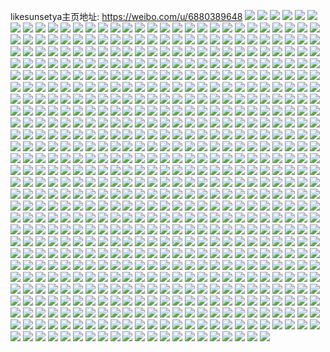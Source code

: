 likesunsetya主页地址: https://weibo.com/u/6880389648 
![](https://wx4.sinaimg.cn/mw2000/007vDpEAly1h8rxylihqgj32c0341qv7.jpg) 
![](https://wx4.sinaimg.cn/mw2000/007vDpEAly1h8rxyy7dyvj32c033lnpf.jpg) 
![](https://wx4.sinaimg.cn/mw2000/007vDpEAly1h8rxyqr8r2j32c03404qr.jpg) 
![](https://wx4.sinaimg.cn/mw2000/007vDpEAly1h8rxyoez8jj32c0340qv6.jpg) 
![](https://wx4.sinaimg.cn/mw2000/007vDpEAly1h8qt52tucuj32c0340x6q.jpg) 
![](https://wx4.sinaimg.cn/mw2000/007vDpEAly1h8qt54iyqvj32c0340qv6.jpg) 
![](https://wx4.sinaimg.cn/mw2000/007vDpEAly1h8qt4ys7ehj32c0341u0z.jpg) 
![](https://wx4.sinaimg.cn/mw2000/007vDpEAly1h8qt51fn27j32c0341npf.jpg) 
![](https://wx4.sinaimg.cn/mw2000/007vDpEAly1h8qt56qi2pj32c02x07wi.jpg) 
![](https://wx4.sinaimg.cn/mw2000/007vDpEAly1h8qt5cb2w2j32dr36cnpe.jpg) 
![](https://wx4.sinaimg.cn/mw2000/007vDpEAly1h8kok8mzx5j32gv3pbe82.jpg) 
![](https://wx4.sinaimg.cn/mw2000/007vDpEAly1h8kok3d1y2j31sm2oy7wi.jpg) 
![](https://wx4.sinaimg.cn/mw2000/007vDpEAly1h8kok5i8vnj321c320kjn.jpg) 
![](https://wx4.sinaimg.cn/mw2000/007vDpEAly1h8kok75sr6j321c320kjn.jpg) 
![](https://wx4.sinaimg.cn/mw2000/007vDpEAly1h8iqda2oblj3204306kjm.jpg) 
![](https://wx4.sinaimg.cn/mw2000/007vDpEAly1h8iqdbjffdj31zs2zonpe.jpg) 
![](https://wx4.sinaimg.cn/mw2000/007vDpEAly1h8iqjutvk0j31zo2zikjm.jpg) 
![](https://wx4.sinaimg.cn/mw2000/007vDpEAly1h8iqjsnd8nj321031inpe.jpg) 
![](https://wx4.sinaimg.cn/mw2000/007vDpEAly1h8hoa7qnphj33402c0e82.jpg) 
![](https://wx4.sinaimg.cn/mw2000/007vDpEAly1h8hoa61sujj32c02x0u0y.jpg) 
![](https://wx4.sinaimg.cn/mw2000/007vDpEAly1h8hoqvrdgqj31iu1iuqjj.jpg) 
![](https://wx4.sinaimg.cn/mw2000/007vDpEAly1h8dlu5jex6j3224336hdt.jpg) 
![](https://wx4.sinaimg.cn/mw2000/007vDpEAly1h8dlu79a66j322o340hdt.jpg) 
![](https://wx4.sinaimg.cn/mw2000/007vDpEAly1h8dlubfg3vj33344mo7wk.jpg) 
![](https://wx4.sinaimg.cn/mw2000/007vDpEAly1h8dlu3wsr0j321c3201ky.jpg) 
![](https://wx4.sinaimg.cn/mw2000/007vDpEAly1h8dlucz81mj320s316hdt.jpg) 
![](https://wx4.sinaimg.cn/mw2000/007vDpEAly1h8dltzuyfmj3200300hdt.jpg) 
![](https://wx4.sinaimg.cn/mw2000/007vDpEAly1h8dlu1w86vj321c3201ky.jpg) 
![](https://wx4.sinaimg.cn/mw2000/007vDpEAly1h8doq1gbi9j32c02x0npg.jpg) 
![](https://wx4.sinaimg.cn/mw2000/007vDpEAly1h8cgt9whoij320o3104qq.jpg) 
![](https://wx4.sinaimg.cn/mw2000/007vDpEAly1h8cgtcoerfj321o32ib2a.jpg) 
![](https://wx4.sinaimg.cn/mw2000/007vDpEAly1h8cgsx1vulj322g33ne82.jpg) 
![](https://wx4.sinaimg.cn/mw2000/007vDpEAly1h8cgt2wizhj31qy2mfhdt.jpg) 
![](https://wx4.sinaimg.cn/mw2000/007vDpEAly1h8cgt0zvsyj323634r7wi.jpg) 
![](https://wx4.sinaimg.cn/mw2000/007vDpEAly1h8cgsqppfrj31ka2e77wh.jpg) 
![](https://wx4.sinaimg.cn/mw2000/007vDpEAly1h8cgt4tktqj321s32oe82.jpg) 
![](https://wx4.sinaimg.cn/mw2000/007vDpEAly1h8ch0ybu4hj31531on4jm.jpg) 
![](https://wx4.sinaimg.cn/mw2000/007vDpEAly1h8cgstklonj32c02x0hdw.jpg) 
![](https://wx4.sinaimg.cn/mw2000/007vDpEAly1h84jg3pamyj320s316npd.jpg) 
![](https://wx4.sinaimg.cn/mw2000/007vDpEAly1h84jgmpkrlj324836cb2a.jpg) 
![](https://wx4.sinaimg.cn/mw2000/007vDpEAly1h84jgbofqej324836c4qr.jpg) 
![](https://wx4.sinaimg.cn/mw2000/007vDpEAly1h84jghgw3aj324836c4qq.jpg) 
![](https://wx4.sinaimg.cn/mw2000/007vDpEAly1h84jg6xb0pj31mt2g77wh.jpg) 
![](https://wx4.sinaimg.cn/mw2000/007vDpEAly1h84jgf780hj324836c7wj.jpg) 
![](https://wx4.sinaimg.cn/mw2000/007vDpEAly1h84jg7x5moj322w34cu0x.jpg) 
![](https://wx4.sinaimg.cn/mw2000/007vDpEAly1h84jgg5ojij321431oqv5.jpg) 
![](https://wx4.sinaimg.cn/mw2000/007vDpEAly1h84jgl9au9j324836c1kz.jpg) 
![](https://wx4.sinaimg.cn/mw2000/007vDpEAly1h84jgp5mi8j33344moqv8.jpg) 
![](https://wx4.sinaimg.cn/mw2000/007vDpEAly1h84jg5yer9j30xc3p7kjm.jpg) 
![](https://wx4.sinaimg.cn/mw2000/007vDpEAly1h7wtopknd0j321c36cnpe.jpg) 
![](https://wx4.sinaimg.cn/mw2000/007vDpEAly1h7wtowv3qtj31yk36cx6p.jpg) 
![](https://wx4.sinaimg.cn/mw2000/007vDpEAly1h7wtokjxwfj31xw2puhdt.jpg) 
![](https://wx4.sinaimg.cn/mw2000/007vDpEAly1h7wtorp74bj31vw36ckjm.jpg) 
![](https://wx4.sinaimg.cn/mw2000/007vDpEAly1h7wtofv301j31yk36ckjm.jpg) 
![](https://wx4.sinaimg.cn/mw2000/007vDpEAly1h7wtossm7yj31yk36ckjl.jpg) 
![](https://wx4.sinaimg.cn/mw2000/007vDpEAly1h7wtoupf4sj31z836cb2a.jpg) 
![](https://wx4.sinaimg.cn/mw2000/007vDpEAly1h7wtonjuw5j31v92m5e81.jpg) 
![](https://wx4.sinaimg.cn/mw2000/007vDpEAly1h7wtomew9jj33343uwhdw.jpg) 
![](https://wx4.sinaimg.cn/mw2000/007vDpEAly1h7wtoi0f8sj31yk2xukjl.jpg) 
![](https://wx4.sinaimg.cn/mw2000/007vDpEAly1h7wtoj4zmnj31z72rokjl.jpg) 
![](https://wx4.sinaimg.cn/mw2000/007vDpEAly1h7wtogz8ofj32482na1kx.jpg) 
![](https://wx4.sinaimg.cn/mw2000/007vDpEAly1h7p9qbw9rvj32c0340kjm.jpg) 
![](https://wx4.sinaimg.cn/mw2000/007vDpEAly1h7p9qe0htpj32c02x01kz.jpg) 
![](https://wx4.sinaimg.cn/mw2000/007vDpEAly1h7p9qkz7hdj32c03401ky.jpg) 
![](https://wx4.sinaimg.cn/mw2000/007vDpEAly1h7p9s7o625j32c03401ky.jpg) 
![](https://wx4.sinaimg.cn/mw2000/007vDpEAly1h7n0u6i13gj32c03404qr.jpg) 
![](https://wx4.sinaimg.cn/mw2000/007vDpEAly1h7n0ygo2v3j32c035hu0y.jpg) 
![](https://wx4.sinaimg.cn/mw2000/007vDpEAly1h7n0u37khpj32c0340e82.jpg) 
![](https://wx4.sinaimg.cn/mw2000/007vDpEAly1h7n0u8h4i3j31o0280npd.jpg) 
![](https://wx4.sinaimg.cn/mw2000/007vDpEAly1h7lc0qhf0vj32a231fe82.jpg) 
![](https://wx4.sinaimg.cn/mw2000/007vDpEAly1h7lc0wo4ugj32by33xqv5.jpg) 
![](https://wx4.sinaimg.cn/mw2000/007vDpEAly1h7lc11x0o6j32c0340e82.jpg) 
![](https://wx4.sinaimg.cn/mw2000/007vDpEAly1h7lc14fcrej32bz33zhdu.jpg) 
![](https://wx4.sinaimg.cn/mw2000/007vDpEAly1h7lc16itubj32c0340e82.jpg) 
![](https://wx4.sinaimg.cn/mw2000/007vDpEAly1h7lc1b88okj32c0340e81.jpg) 
![](https://wx4.sinaimg.cn/mw2000/007vDpEAly1h7lc0t2d5sj32by33ye82.jpg) 
![](https://wx4.sinaimg.cn/mw2000/007vDpEAly1h7op5rtk8bj31yk2g74qp.jpg) 
![](https://wx4.sinaimg.cn/mw2000/007vDpEAly1h7op5xglinj321c2jne81.jpg) 
![](https://wx4.sinaimg.cn/mw2000/007vDpEAly1h7op5r3i41j31z82h11kx.jpg) 
![](https://wx4.sinaimg.cn/mw2000/007vDpEAly1h7kpdf24onj323o36ce82.jpg) 
![](https://wx4.sinaimg.cn/mw2000/007vDpEAly1h7op5q4cvrj321c2jnb29.jpg) 
![](https://wx4.sinaimg.cn/mw2000/007vDpEAly1h7kpdi1petj321c36cnpe.jpg) 
![](https://wx4.sinaimg.cn/mw2000/007vDpEAly1h7op7e42tfj30u01404by.jpg) 
![](https://wx4.sinaimg.cn/mw2000/007vDpEAly1h7kpdcnbe8j31yk36chdt.jpg) 
![](https://wx4.sinaimg.cn/mw2000/007vDpEAly1h7kpdkca4vj31z436cb2a.jpg) 
![](https://wx4.sinaimg.cn/mw2000/007vDpEAly1h7g9hnxq88j32c035hnpf.jpg) 
![](https://wx4.sinaimg.cn/mw2000/007vDpEAly1h7g9hgmev8j32c0340ap2.jpg) 
![](https://wx4.sinaimg.cn/mw2000/007vDpEAly1h7g9hkq69cj32c03417hp.jpg) 
![](https://wx4.sinaimg.cn/mw2000/007vDpEAly1h7g9hoyxtsj32c03404qp.jpg) 
![](https://wx4.sinaimg.cn/mw2000/007vDpEAly1h7g9hi34nxj32bz33ynpe.jpg) 
![](https://wx4.sinaimg.cn/mw2000/007vDpEAly1h78eq7dr5qj30u011h0wf.jpg) 
![](https://wx4.sinaimg.cn/mw2000/007vDpEAly1h78eq856p7j30u011iwj1.jpg) 
![](https://wx4.sinaimg.cn/mw2000/007vDpEAly1h78eq7te1yj30u011imxx.jpg) 
![](https://wx4.sinaimg.cn/mw2000/007vDpEAly1h78eq7kid1j30u011it9f.jpg) 
![](https://wx4.sinaimg.cn/mw2000/007vDpEAly1h6wxup42rnj32472rsu0x.jpg) 
![](https://wx4.sinaimg.cn/mw2000/007vDpEAly1h6wxumagauj31yk2g7tb5.jpg) 
![](https://wx4.sinaimg.cn/mw2000/007vDpEAly1h6wxuklurmj321c2jne81.jpg) 
![](https://wx4.sinaimg.cn/mw2000/007vDpEAly1h6wxv097mzj324836chdu.jpg) 
![](https://wx4.sinaimg.cn/mw2000/007vDpEAly1h6wxux2vb6j324836chdu.jpg) 
![](https://wx4.sinaimg.cn/mw2000/007vDpEAly1h6wxuicpiej324836c41u.jpg) 
![](https://wx4.sinaimg.cn/mw2000/007vDpEAly1h6wxun5rkgj31yk2g743a.jpg) 
![](https://wx4.sinaimg.cn/mw2000/007vDpEAly1h6wxuldprfj32j135swhc.jpg) 
![](https://wx4.sinaimg.cn/mw2000/007vDpEAly1h6wxupxpuij31i223pjuc.jpg) 
![](https://wx4.sinaimg.cn/mw2000/007vDpEAly1h6vgktyemkj31ug2b24qp.jpg) 
![](https://wx4.sinaimg.cn/mw2000/007vDpEAly1h6vgkvmnytj31xs2f8tbj.jpg) 
![](https://wx4.sinaimg.cn/mw2000/007vDpEAly1h6vgkuw8ykj32482na77h.jpg) 
![](https://wx4.sinaimg.cn/mw2000/007vDpEAly1h6ovbbfp6ij31pj2a1q4p.jpg) 
![](https://wx4.sinaimg.cn/mw2000/007vDpEAly1h6ovb7xu7nj32202vle81.jpg) 
![](https://wx4.sinaimg.cn/mw2000/007vDpEAly1h6ovb8pzqwj321w2vgb29.jpg) 
![](https://wx4.sinaimg.cn/mw2000/007vDpEAly1h6ovb6g7o1j31zv2smwhp.jpg) 
![](https://wx4.sinaimg.cn/mw2000/007vDpEAly1h6ovbc8ml2j32c0340hdt.jpg) 
![](https://wx4.sinaimg.cn/mw2000/007vDpEAly1h6ovb3aijcj32082t44qp.jpg) 
![](https://wx4.sinaimg.cn/mw2000/007vDpEAly1h6ovbayscuj31zk2nedif.jpg) 
![](https://wx4.sinaimg.cn/mw2000/007vDpEAly1h6ovb5kvj1j315o3344qp.jpg) 
![](https://wx4.sinaimg.cn/mw2000/007vDpEAly1h6ovb77bpzj321b2ume81.jpg) 
![](https://wx4.sinaimg.cn/mw2000/007vDpEAly1h66fr2cycgj31pr31sdjr.jpg) 
![](https://wx4.sinaimg.cn/mw2000/007vDpEAly1h5x53klcqyj32b9331hdv.jpg) 
![](https://wx4.sinaimg.cn/mw2000/007vDpEAly1h5x53itnhcj32bz33yb2a.jpg) 
![](https://wx4.sinaimg.cn/mw2000/007vDpEAly1h5x53lksdqj32c03411kz.jpg) 
![](https://wx4.sinaimg.cn/mw2000/007vDpEAly1h5x53qwfvzj32c0340kjm.jpg) 
![](https://wx4.sinaimg.cn/mw2000/007vDpEAly1h5x53pos4hj32c0340e83.jpg) 
![](https://wx4.sinaimg.cn/mw2000/007vDpEAly1h5x53o9fxmj32c03407wj.jpg) 
![](https://wx4.sinaimg.cn/mw2000/007vDpEAly1h5x53hjm4zj32c03404qs.jpg) 
![](https://wx4.sinaimg.cn/mw2000/007vDpEAly1h5x53sff42j32c0340npe.jpg) 
![](https://wx4.sinaimg.cn/mw2000/007vDpEAly1h5x53n12lgj32a231fnpe.jpg) 
![](https://wx4.sinaimg.cn/mw2000/007vDpEAly1h5vugxyepvj32c03401l0.jpg) 
![](https://wx4.sinaimg.cn/mw2000/007vDpEAly1h5vtkpv67tj32c0340qv6.jpg) 
![](https://wx4.sinaimg.cn/mw2000/007vDpEAly1h5vtkishioj32c02c0kjl.jpg) 
![](https://wx4.sinaimg.cn/mw2000/007vDpEAly1h5vtkm7q0rj32c02x0b2b.jpg) 
![](https://wx4.sinaimg.cn/mw2000/007vDpEAly1h5vtlfjgnyj32c0340x6q.jpg) 
![](https://wx4.sinaimg.cn/mw2000/007vDpEAly1h5vuhhfyu9j32bz33znpe.jpg) 
![](https://wx4.sinaimg.cn/mw2000/007vDpEAly1h5vtlh0yzvj32c0340npe.jpg) 
![](https://wx4.sinaimg.cn/mw2000/007vDpEAly1h5vuh0wbtsj32c0340kjn.jpg) 
![](https://wx4.sinaimg.cn/mw2000/007vDpEAly1h5vuhsqxk8j31ai1q14qp.jpg) 
![](https://wx4.sinaimg.cn/mw2000/007vDpEAgy1h5tofm0yedj31l1280npd.jpg) 
![](https://wx4.sinaimg.cn/mw2000/007vDpEAgy1h5tofl1cxtj31o0280u0x.jpg) 
![](https://wx4.sinaimg.cn/mw2000/007vDpEAgy1h5tofotvw3j31o0280jyo.jpg) 
![](https://wx4.sinaimg.cn/mw2000/007vDpEAgy1h5td6aea5uj32by33xqv6.jpg) 
![](https://wx4.sinaimg.cn/mw2000/007vDpEAgy1h5td677qznj31pm2a5kjl.jpg) 
![](https://wx4.sinaimg.cn/mw2000/007vDpEAgy1h5td5utbtrj32c0340aq5.jpg) 
![](https://wx4.sinaimg.cn/mw2000/007vDpEAgy1h5td6fgqspj32c0340kjm.jpg) 
![](https://wx4.sinaimg.cn/mw2000/007vDpEAly1h5mlnzr1d6j31o02804qp.jpg) 
![](https://wx4.sinaimg.cn/mw2000/007vDpEAly1h5i5vspgwwj32c03611kx.jpg) 
![](https://wx4.sinaimg.cn/mw2000/007vDpEAly1h5i5vmkvdej32c0340qv5.jpg) 
![](https://wx4.sinaimg.cn/mw2000/007vDpEAly1h5i5vu1clkj32c0340hdu.jpg) 
![](https://wx4.sinaimg.cn/mw2000/007vDpEAly1h5i5vx76x4j32c03401ky.jpg) 
![](https://wx4.sinaimg.cn/mw2000/007vDpEAly1h5i5vrobwdj32c0340qv6.jpg) 
![](https://wx4.sinaimg.cn/mw2000/007vDpEAly1h5i5vk1d8mj32c0340hdu.jpg) 
![](https://wx4.sinaimg.cn/mw2000/007vDpEAly1h5i5vqlod3j32c0340qv5.jpg) 
![](https://wx4.sinaimg.cn/mw2000/007vDpEAly1h5i5vvm4brj32c0340npe.jpg) 
![](https://wx4.sinaimg.cn/mw2000/007vDpEAly1h5i5vngts5j32c0340e82.jpg) 
![](https://wx4.sinaimg.cn/mw2000/007vDpEAly1h5enrblcjlj32by33y4qr.jpg) 
![](https://wx4.sinaimg.cn/mw2000/007vDpEAly1h5enrgybrmj328e2z77wj.jpg) 
![](https://wx4.sinaimg.cn/mw2000/007vDpEAly1h5enrdm2uaj328q2zn4qr.jpg) 
![](https://wx4.sinaimg.cn/mw2000/007vDpEAly1h5enrotjdaj32c0340x6p.jpg) 
![](https://wx4.sinaimg.cn/mw2000/007vDpEAly1h5enr9t3e0j32be3361kz.jpg) 
![](https://wx4.sinaimg.cn/mw2000/007vDpEAly1h5enr3w0shj32a731mnpg.jpg) 
![](https://wx4.sinaimg.cn/mw2000/007vDpEAly1h5enr6qodij32ax32kb2b.jpg) 
![](https://wx4.sinaimg.cn/mw2000/007vDpEAly1h5c58u7ygtj31o0280u0x.jpg) 
![](https://wx4.sinaimg.cn/mw2000/007vDpEAly1h5c58s5t2xj32c03407wi.jpg) 
![](https://wx4.sinaimg.cn/mw2000/007vDpEAly1h5c58qkfiaj315o3341ky.jpg) 
![](https://wx4.sinaimg.cn/mw2000/007vDpEAly1h5c58o9jhcj315o2znqv5.jpg) 
![](https://wx4.sinaimg.cn/mw2000/007vDpEAly1h57pfjbxedj328e2z7kjm.jpg) 
![](https://wx4.sinaimg.cn/mw2000/007vDpEAly1h57pflzxldj321d2punpd.jpg) 
![](https://wx4.sinaimg.cn/mw2000/007vDpEAly1h57pfk60ghj31xw2l61ew.jpg) 
![](https://wx4.sinaimg.cn/mw2000/007vDpEAly1h57pfgm6rtj32c03407wh.jpg) 
![](https://wx4.sinaimg.cn/mw2000/007vDpEAly1h51ssvl47dj32c033ve83.jpg) 
![](https://wx4.sinaimg.cn/mw2000/007vDpEAly1h51st062htj32c0340qv8.jpg) 
![](https://wx4.sinaimg.cn/mw2000/007vDpEAly1h51steqgwdj32c0391e85.jpg) 
![](https://wx4.sinaimg.cn/mw2000/007vDpEAgy1h4tvb7mic4j32c03404qr.jpg) 
![](https://wx4.sinaimg.cn/mw2000/007vDpEAgy1h4tvbczjt3j32ag31y1kz.jpg) 
![](https://wx4.sinaimg.cn/mw2000/007vDpEAgy1h4tvb3bvifj32bz33zqv6.jpg) 
![](https://wx4.sinaimg.cn/mw2000/007vDpEAgy1h4tvb0npwbj328e2z7npe.jpg) 
![](https://wx4.sinaimg.cn/mw2000/007vDpEAgy1h4tvatxi5gj32c0340b2c.jpg) 
![](https://wx4.sinaimg.cn/mw2000/007vDpEAgy1h4tvawtvbij32c0340b2b.jpg) 
![](https://wx4.sinaimg.cn/mw2000/007vDpEAgy1h4so89uqsij328h2slb2a.jpg) 
![](https://wx4.sinaimg.cn/mw2000/007vDpEAgy1h4so8bpqofj32052i6qv5.jpg) 
![](https://wx4.sinaimg.cn/mw2000/007vDpEAgy1h4so8d7r0jj328e2z77wj.jpg) 
![](https://wx4.sinaimg.cn/mw2000/007vDpEAgy1h4so8f1ppvj329i30oe83.jpg) 
![](https://wx4.sinaimg.cn/mw2000/007vDpEAgy1h4rerjn34kj32c0340u0x.jpg) 
![](https://wx4.sinaimg.cn/mw2000/007vDpEAgy1h4resfqe5ej327v2yinpf.jpg) 
![](https://wx4.sinaimg.cn/mw2000/007vDpEAgy1h4rerff882j32bz33yb2c.jpg) 
![](https://wx4.sinaimg.cn/mw2000/007vDpEAgy1h4rerhyd2bj32c0340hdv.jpg) 
![](https://wx4.sinaimg.cn/mw2000/007vDpEAgy1h4rerbnnawj32c0351u0x.jpg) 
![](https://wx4.sinaimg.cn/mw2000/007vDpEAgy1h4rerac4kvj32c0340u0z.jpg) 
![](https://wx4.sinaimg.cn/mw2000/007vDpEAgy1h4rerdcianj32c03404qs.jpg) 
![](https://wx4.sinaimg.cn/mw2000/007vDpEAgy1h4rer5egodj32c037xb2c.jpg) 
![](https://wx4.sinaimg.cn/mw2000/007vDpEAgy1h4resirmq0j32c0340x6s.jpg) 
![](https://wx4.sinaimg.cn/mw2000/007vDpEAly1h4k4te64z2j32c0340kjm.jpg) 
![](https://wx4.sinaimg.cn/mw2000/007vDpEAly1h4k4t8dr9vj31cg1r51ku.jpg) 
![](https://wx4.sinaimg.cn/mw2000/007vDpEAly1h4k4t3lzeaj32c02x0x6p.jpg) 
![](https://wx4.sinaimg.cn/mw2000/007vDpEAly1h4k4t4kez1j31k322s1kx.jpg) 
![](https://wx4.sinaimg.cn/mw2000/007vDpEAly1h4k4uvlsc4j30wi1ych57.jpg) 
![](https://wx4.sinaimg.cn/mw2000/007vDpEAly1h4k4tcdolzj32c0391hdu.jpg) 
![](https://wx4.sinaimg.cn/mw2000/007vDpEAly1h4k4sws6fpj32993404qr.jpg) 
![](https://wx4.sinaimg.cn/mw2000/007vDpEAly1h4bc38hzzkj32by33yx6p.jpg) 
![](https://wx4.sinaimg.cn/mw2000/007vDpEAly1h4bc3hlexoj329s340qv7.jpg) 
![](https://wx4.sinaimg.cn/mw2000/007vDpEAly1h4bc3iv8tyj32c0340qv6.jpg) 
![](https://wx4.sinaimg.cn/mw2000/007vDpEAly1h4bc36q2pvj32c03401kz.jpg) 
![](https://wx4.sinaimg.cn/mw2000/007vDpEAly1h4bc48bg6uj32c0340b2a.jpg) 
![](https://wx4.sinaimg.cn/mw2000/007vDpEAly1h4bc3ki8bdj329i30ou0y.jpg) 
![](https://wx4.sinaimg.cn/mw2000/007vDpEAly1h4bc3a7rvqj32by33zb2a.jpg) 
![](https://wx4.sinaimg.cn/mw2000/007vDpEAly1h4bc3bqd76j32by33xu0y.jpg) 
![](https://wx4.sinaimg.cn/mw2000/007vDpEAly1h48yw53go6j325c2v4b2a.jpg) 
![](https://wx4.sinaimg.cn/mw2000/007vDpEAly1h48yw3q8jzj328q2zne83.jpg) 
![](https://wx4.sinaimg.cn/mw2000/007vDpEAly1h48yw8vp1nj32ac31ru0y.jpg) 
![](https://wx4.sinaimg.cn/mw2000/007vDpEAly1h48ywbn10qj32bz33z7wj.jpg) 
![](https://wx4.sinaimg.cn/mw2000/007vDpEAly1h48yw707elj32522ure82.jpg) 
![](https://wx4.sinaimg.cn/mw2000/007vDpEAly1h48yw111umj328e2z7qv6.jpg) 
![](https://wx4.sinaimg.cn/mw2000/007vDpEAly1h48yvxyu53j32b233zu0y.jpg) 
![](https://wx4.sinaimg.cn/mw2000/007vDpEAly1h48ywdk5jmj32c0340qv6.jpg) 
![](https://wx4.sinaimg.cn/mw2000/007vDpEAly1h41qwv7hrlj32312lse82.jpg) 
![](https://wx4.sinaimg.cn/mw2000/007vDpEAly1h41qwszs9kj32c02x01kz.jpg) 
![](https://wx4.sinaimg.cn/mw2000/007vDpEAly1h41qwm9f27j32c02x0npf.jpg) 
![](https://wx4.sinaimg.cn/mw2000/007vDpEAly1h41qwooyscj32c02x07wj.jpg) 
![](https://wx4.sinaimg.cn/mw2000/007vDpEAly1h41qwqrm2gj32c02x0u0y.jpg) 
![](https://wx4.sinaimg.cn/mw2000/007vDpEAly1h41qwjufjej32c02x0u0z.jpg) 
![](https://wx4.sinaimg.cn/mw2000/007vDpEAly1h3xkk6rjd6j32c0340e82.jpg) 
![](https://wx4.sinaimg.cn/mw2000/007vDpEAly1h3xkjw3birj31o0280npd.jpg) 
![](https://wx4.sinaimg.cn/mw2000/007vDpEAly1h3xkjycfcjj31o0280qv5.jpg) 
![](https://wx4.sinaimg.cn/mw2000/007vDpEAly1h3xkjx3f56j31o0280u0x.jpg) 
![](https://wx4.sinaimg.cn/mw2000/007vDpEAly1h3xkk4737bj32c0340hdv.jpg) 
![](https://wx4.sinaimg.cn/mw2000/007vDpEAly1h3xkk10tz1j31o0280qv5.jpg) 
![](https://wx4.sinaimg.cn/mw2000/007vDpEAly1h3sybmsa5jj31o0280x6p.jpg) 
![](https://wx4.sinaimg.cn/mw2000/007vDpEAly1h3sybkw1xhj317q1mcb1u.jpg) 
![](https://wx4.sinaimg.cn/mw2000/007vDpEAly1h3lp75gwrwj31wh2jae81.jpg) 
![](https://wx4.sinaimg.cn/mw2000/007vDpEAly1h3lp78eofgj32272qx4qq.jpg) 
![](https://wx4.sinaimg.cn/mw2000/007vDpEAly1h3lp73ycxjj31zb2n21ky.jpg) 
![](https://wx4.sinaimg.cn/mw2000/007vDpEAly1h3lp72mffej31pt2aehdt.jpg) 
![](https://wx4.sinaimg.cn/mw2000/007vDpEAly1h3lp71565vj322b2r2npd.jpg) 
![](https://wx4.sinaimg.cn/mw2000/007vDpEAly1h3lp76x0dgj323z2tbe82.jpg) 
![](https://wx4.sinaimg.cn/mw2000/007vDpEAly1h3jmj35yz2j32bz340qv6.jpg) 
![](https://wx4.sinaimg.cn/mw2000/007vDpEAly1h3jmj4gfw1j32bz340qv6.jpg) 
![](https://wx4.sinaimg.cn/mw2000/007vDpEAly1h3jmj1vzeij32c0340e81.jpg) 
![](https://wx4.sinaimg.cn/mw2000/007vDpEAly1h3jmj6u8sij32c0340qv6.jpg) 
![](https://wx4.sinaimg.cn/mw2000/007vDpEAly1h3jmixraytj32by33ye82.jpg) 
![](https://wx4.sinaimg.cn/mw2000/007vDpEAly1h3jmize2mqj32bz33z1kz.jpg) 
![](https://wx4.sinaimg.cn/mw2000/007vDpEAly1h3jmj8ffa7j329830bu0y.jpg) 
![](https://wx4.sinaimg.cn/mw2000/007vDpEAly1h3jmj0udidj328e2z7x6q.jpg) 
![](https://wx4.sinaimg.cn/mw2000/007vDpEAly1h3jmiwkd2yj329y3197wj.jpg) 
![](https://wx4.sinaimg.cn/mw2000/007vDpEAly1h3f1bzgk73j31zv2nuhdt.jpg) 
![](https://wx4.sinaimg.cn/mw2000/007vDpEAly1h3f1c5pzjzj31w72ixqv5.jpg) 
![](https://wx4.sinaimg.cn/mw2000/007vDpEAly1h3f1c1s15gj31xa2kdb2a.jpg) 
![](https://wx4.sinaimg.cn/mw2000/007vDpEAly1h3f1by6iogj31hl1zg1kx.jpg) 
![](https://wx4.sinaimg.cn/mw2000/007vDpEAly1h3dbk5of7jj32c02x0qv5.jpg) 
![](https://wx4.sinaimg.cn/mw2000/007vDpEAly1h3dbk8llj7j32c02x0b29.jpg) 
![](https://wx4.sinaimg.cn/mw2000/007vDpEAly1h3dbk73bsaj32932tcnpd.jpg) 
![](https://wx4.sinaimg.cn/mw2000/007vDpEAly1h3bf68kgqhj328m2zhb2a.jpg) 
![](https://wx4.sinaimg.cn/mw2000/007vDpEAly1h3bf6f2py6j32c0340e82.jpg) 
![](https://wx4.sinaimg.cn/mw2000/007vDpEAly1h3bf6jektgj32bz33zu0y.jpg) 
![](https://wx4.sinaimg.cn/mw2000/007vDpEAly1h3bf6d0f6dj32c0340qv6.jpg) 
![](https://wx4.sinaimg.cn/mw2000/007vDpEAly1h3bf6ocforj32c0340npe.jpg) 
![](https://wx4.sinaimg.cn/mw2000/007vDpEAly1h3bf6b4x8fj323s2t2b2a.jpg) 
![](https://wx4.sinaimg.cn/mw2000/007vDpEAly1h3bf6hahpsj32c0340u0y.jpg) 
![](https://wx4.sinaimg.cn/mw2000/007vDpEAly1h36zo0cghmj32c02x04qr.jpg) 
![](https://wx4.sinaimg.cn/mw2000/007vDpEAly1h36zo2gaxaj32c02x0x6t.jpg) 
![](https://wx4.sinaimg.cn/mw2000/007vDpEAly1h38xkvpv0tj32c02x04qs.jpg) 
![](https://wx4.sinaimg.cn/mw2000/007vDpEAly1h36zo4r3ivj32c02x0e84.jpg) 
![](https://wx4.sinaimg.cn/mw2000/007vDpEAly1h33bkosb51j328o2zl4qs.jpg) 
![](https://wx4.sinaimg.cn/mw2000/007vDpEAly1h33bllqmhaj32c0340x6s.jpg) 
![](https://wx4.sinaimg.cn/mw2000/007vDpEAly1h33bk8za8ej32c03407wk.jpg) 
![](https://wx4.sinaimg.cn/mw2000/007vDpEAly1h33bjt6ovwj32c0340x6q.jpg) 
![](https://wx4.sinaimg.cn/mw2000/007vDpEAly1h33bkm19cgj32c0340x6r.jpg) 
![](https://wx4.sinaimg.cn/mw2000/007vDpEAly1h33bkwqozsj32c0340u0y.jpg) 
![](https://wx4.sinaimg.cn/mw2000/007vDpEAly1h33bjmu1aej32af3401kz.jpg) 
![](https://wx4.sinaimg.cn/mw2000/007vDpEAly1h33bltcqu3j32bz33y4qs.jpg) 
![](https://wx4.sinaimg.cn/mw2000/007vDpEAly1h33bjytwqrj32c0340qv7.jpg) 
![](https://wx4.sinaimg.cn/mw2000/007vDpEAly1h2yr5n7abvj32c035d7wi.jpg) 
![](https://wx4.sinaimg.cn/mw2000/007vDpEAly1h2yr5owz5nj32c035xkjm.jpg) 
![](https://wx4.sinaimg.cn/mw2000/007vDpEAly1h2ydtkd1ruj32bz2wykjl.jpg) 
![](https://wx4.sinaimg.cn/mw2000/007vDpEAly1h2ydtt9ridj32c0340hdv.jpg) 
![](https://wx4.sinaimg.cn/mw2000/007vDpEAly1h2ydtj397qj31sc28f7wh.jpg) 
![](https://wx4.sinaimg.cn/mw2000/007vDpEAly1h2ydtlkb9uj31c71s9e81.jpg) 
![](https://wx4.sinaimg.cn/mw2000/007vDpEAly1h2ydtqwijrj32c0340npe.jpg) 
![](https://wx4.sinaimg.cn/mw2000/007vDpEAly1h2ydtp15hsj32c0340b2a.jpg) 
![](https://wx4.sinaimg.cn/mw2000/007vDpEAly1h2ydtn2u3fj323s2t2e82.jpg) 
![](https://wx4.sinaimg.cn/mw2000/007vDpEAly1h2xowv88kmj32c03404qq.jpg) 
![](https://wx4.sinaimg.cn/mw2000/007vDpEAly1h2xovvl8trj32c02x07wj.jpg) 
![](https://wx4.sinaimg.cn/mw2000/007vDpEAly1h2xovu6t58j32c033vb29.jpg) 
![](https://wx4.sinaimg.cn/mw2000/007vDpEAly1h2xow80t7fj32c03407wh.jpg) 
![](https://wx4.sinaimg.cn/mw2000/007vDpEAly1h2xow2cbmhj32c03404qr.jpg) 
![](https://wx4.sinaimg.cn/mw2000/007vDpEAly1h2xowtvzmdj32bz33z7wj.jpg) 
![](https://wx4.sinaimg.cn/mw2000/007vDpEAly1h2xow5z2poj32c03401l0.jpg) 
![](https://wx4.sinaimg.cn/mw2000/007vDpEAly1h2xovxagi0j32c02x0b2a.jpg) 
![](https://wx4.sinaimg.cn/mw2000/007vDpEAly1h2xovyfpphj32c02x0u0y.jpg) 
![](https://wx4.sinaimg.cn/mw2000/007vDpEAly1h2wgk3guw8j32c0340npe.jpg) 
![](https://wx4.sinaimg.cn/mw2000/007vDpEAly1h2wgjxpju3j329m30tx6q.jpg) 
![](https://wx4.sinaimg.cn/mw2000/007vDpEAly1h2wgk01emsj32bz33ynpe.jpg) 
![](https://wx4.sinaimg.cn/mw2000/007vDpEAly1h2wgk20y8ej32bx33wnpe.jpg) 
![](https://wx4.sinaimg.cn/mw2000/007vDpEAly1h2wgkfz669j32ac3404qr.jpg) 
![](https://wx4.sinaimg.cn/mw2000/007vDpEAly1h2wgkb38i6j326k2wqe81.jpg) 
![](https://wx4.sinaimg.cn/mw2000/007vDpEAly1h2wgkc4vv0j32by33ynpd.jpg) 
![](https://wx4.sinaimg.cn/mw2000/007vDpEAly1h2wgkdn5p7j32842ytnpe.jpg) 
![](https://wx4.sinaimg.cn/mw2000/007vDpEAly1h2wgjunq1mj32bx33wqv6.jpg) 
![](https://wx4.sinaimg.cn/mw2000/007vDpEAly1h2wgk9yzuwj32c03401kz.jpg) 
![](https://wx4.sinaimg.cn/mw2000/007vDpEAly1h2wgk6id50j32c0359npd.jpg) 
![](https://wx4.sinaimg.cn/mw2000/007vDpEAly1h2wgk8d9wtj32c02x0b2a.jpg) 
![](https://wx4.sinaimg.cn/mw2000/007vDpEAly1h2wgk4rp4lj32c0340hdu.jpg) 
![](https://wx4.sinaimg.cn/mw2000/007vDpEAly1h2wgjwaoymj32c03794qr.jpg) 
![](https://wx4.sinaimg.cn/mw2000/007vDpEAly1h2wgtsg3foj32c0340x6p.jpg) 
![](https://wx4.sinaimg.cn/mw2000/007vDpEAly1h2kfas8ltoj32c0340e82.jpg) 
![](https://wx4.sinaimg.cn/mw2000/007vDpEAly1h2kfb0phruj32c0340qv6.jpg) 
![](https://wx4.sinaimg.cn/mw2000/007vDpEAly1h2kfaxn7v9j32c0340kjm.jpg) 
![](https://wx4.sinaimg.cn/mw2000/007vDpEAly1h2kf9k25nkj32c033y7wi.jpg) 
![](https://wx4.sinaimg.cn/mw2000/007vDpEAly1h2kfaz12f5j32a131d1ky.jpg) 
![](https://wx4.sinaimg.cn/mw2000/007vDpEAly1h2kfaei5lhj328e2z7hdv.jpg) 
![](https://wx4.sinaimg.cn/mw2000/007vDpEAly1h2kfosvq3gj32c0381b2b.jpg) 
![](https://wx4.sinaimg.cn/mw2000/007vDpEAly1h2kfaooagdj32a831n1l0.jpg) 
![](https://wx4.sinaimg.cn/mw2000/007vDpEAly1h2kfa838gwj322n2rj4qr.jpg) 
![](https://wx4.sinaimg.cn/mw2000/007vDpEAly1h2kfavwzruj32c0340x6q.jpg) 
![](https://wx4.sinaimg.cn/mw2000/007vDpEAly1h2kf9ybv4dj32332s41ky.jpg) 
![](https://wx4.sinaimg.cn/mw2000/007vDpEAly1h2kfoq847uj32ac31snpg.jpg) 
![](https://wx4.sinaimg.cn/mw2000/007vDpEAly1h2kfovpgxyj32c02x0b2b.jpg) 
![](https://wx4.sinaimg.cn/mw2000/007vDpEAly1h2kfomko9yj31g11xdkho.jpg) 
![](https://wx4.sinaimg.cn/mw2000/007vDpEAly1h2kfpwns0kj32c02x0hdu.jpg) 
![](https://wx4.sinaimg.cn/mw2000/007vDpEAly1h2kfvtkt2wj32c03404qr.jpg) 
![](https://wx4.sinaimg.cn/mw2000/007vDpEAly1h2agsjuiejj31tz2n2x6q.jpg) 
![](https://wx4.sinaimg.cn/mw2000/007vDpEAly1h2agsfp8bbj32762xjx6r.jpg) 
![](https://wx4.sinaimg.cn/mw2000/007vDpEAly1h2agshignbj322k2rf7wj.jpg) 
![](https://wx4.sinaimg.cn/mw2000/007vDpEAly1h2ags3y8ulj31yo2m81kz.jpg) 
![](https://wx4.sinaimg.cn/mw2000/007vDpEAly1h2agrzo32oj32882yzu0z.jpg) 
![](https://wx4.sinaimg.cn/mw2000/007vDpEAly1h2ags874zsj31rn2cue82.jpg) 
![](https://wx4.sinaimg.cn/mw2000/007vDpEAly1h2ags1qdaaj315o32ye82.jpg) 
![](https://wx4.sinaimg.cn/mw2000/007vDpEAly1h2ags6ayk8j31xh2ethdt.jpg) 
![](https://wx4.sinaimg.cn/mw2000/007vDpEAly1h2agsbn2vyj32c0341qv8.jpg) 
![](https://wx4.sinaimg.cn/mw2000/007vDpEAly1h2ags5jda4j32602w0u0y.jpg) 
![](https://wx4.sinaimg.cn/mw2000/007vDpEAly1h2agsdkw7mj322w2rwe83.jpg) 
![](https://wx4.sinaimg.cn/mw2000/007vDpEAly1h2984y6mhqj32c03404qr.jpg) 
![](https://wx4.sinaimg.cn/mw2000/007vDpEAly1h298528tfnj32ag31yb2a.jpg) 
![](https://wx4.sinaimg.cn/mw2000/007vDpEAly1h29855i72hj32c036de81.jpg) 
![](https://wx4.sinaimg.cn/mw2000/007vDpEAly1h2985ddn8uj32c0340x6r.jpg) 
![](https://wx4.sinaimg.cn/mw2000/007vDpEAly1h2985id54jj32bz33znpe.jpg) 
![](https://wx4.sinaimg.cn/mw2000/007vDpEAly1h2985k1bcvj32c03407wh.jpg) 
![](https://wx4.sinaimg.cn/mw2000/007vDpEAly1h2985pwtptj32bw33vnpe.jpg) 
![](https://wx4.sinaimg.cn/mw2000/007vDpEAly1h2984rp3tkj32c0340e81.jpg) 
![](https://wx4.sinaimg.cn/mw2000/007vDpEAly1h2985wu56zj32c0340u0y.jpg) 
![](https://wx4.sinaimg.cn/mw2000/007vDpEAly1h2985ym7h8j32c036hb29.jpg) 
![](https://wx4.sinaimg.cn/mw2000/007vDpEAly1h29860fp7wj32bz33ye81.jpg) 
![](https://wx4.sinaimg.cn/mw2000/007vDpEAly1h29865tn96j32bz33ykjm.jpg) 
![](https://wx4.sinaimg.cn/mw2000/007vDpEAly1h29868brnyj31hv1zt7wh.jpg) 
![](https://wx4.sinaimg.cn/mw2000/007vDpEAly1h2986ezjjdj32c03404qr.jpg) 
![](https://wx4.sinaimg.cn/mw2000/007vDpEAly1h1w8udoqn2j32c0341b2b.jpg) 
![](https://wx4.sinaimg.cn/mw2000/007vDpEAly1h1w8rdbvgzj32by33xu0z.jpg) 
![](https://wx4.sinaimg.cn/mw2000/007vDpEAly1h1w8rycxxaj32by33xnpf.jpg) 
![](https://wx4.sinaimg.cn/mw2000/007vDpEAly1h1w8qjwptoj32c0341e83.jpg) 
![](https://wx4.sinaimg.cn/mw2000/007vDpEAly1h1w8o706kdj32c0341e84.jpg) 
![](https://wx4.sinaimg.cn/mw2000/007vDpEAly1h1w8twlcq1j32c0341b2c.jpg) 
![](https://wx4.sinaimg.cn/mw2000/007vDpEAly1h1kzgvvoa1j32c02x0e82.jpg) 
![](https://wx4.sinaimg.cn/mw2000/007vDpEAly1h1kzhcs4ysj32c02x0kjl.jpg) 
![](https://wx4.sinaimg.cn/mw2000/007vDpEAly1h1kzh5y57wj32c02x0npe.jpg) 
![](https://wx4.sinaimg.cn/mw2000/007vDpEAly1h1kzfpbnymj32c02x0qv6.jpg) 
![](https://wx4.sinaimg.cn/mw2000/007vDpEAly1h1kzga93w1j32c02x0u0y.jpg) 
![](https://wx4.sinaimg.cn/mw2000/007vDpEAly1h1kzgj0ls5j32c02x0kjm.jpg) 
![](https://wx4.sinaimg.cn/mw2000/007vDpEAly1h1kzgo2weqj32c02x0b29.jpg) 
![](https://wx4.sinaimg.cn/mw2000/007vDpEAly1h1kzhm2y9yj32c02x0qv6.jpg) 
![](https://wx4.sinaimg.cn/mw2000/007vDpEAly1h1kzg0yw1aj32c033vnpf.jpg) 
![](https://wx4.sinaimg.cn/mw2000/007vDpEAly1h1jp9uwxscj32bz33yx6q.jpg) 
![](https://wx4.sinaimg.cn/mw2000/007vDpEAly1h1jp8ybjeej31sb28ee81.jpg) 
![](https://wx4.sinaimg.cn/mw2000/007vDpEAly1h1jrv3cvb7j32c03401kz.jpg) 
![](https://wx4.sinaimg.cn/mw2000/007vDpEAly1h1jp8tmxulj32c02x0e82.jpg) 
![](https://wx4.sinaimg.cn/mw2000/007vDpEAly1h1jp9x6ks2j32ao329npd.jpg) 
![](https://wx4.sinaimg.cn/mw2000/007vDpEAly1h1jpa3cqfwj32c0340x6p.jpg) 
![](https://wx4.sinaimg.cn/mw2000/007vDpEAly1h1jpac8a3nj32c03404qs.jpg) 
![](https://wx4.sinaimg.cn/mw2000/007vDpEAly1h1jrtxgvd3j32c03401kz.jpg) 
![](https://wx4.sinaimg.cn/mw2000/007vDpEAly1h1jp8l0e82j32c0340qv6.jpg) 
![](https://wx4.sinaimg.cn/mw2000/007vDpEAly1h1jp947f9aj32bz33zu0y.jpg) 
![](https://wx4.sinaimg.cn/mw2000/007vDpEAly1h1jp9zuh9bj32c0340qv5.jpg) 
![](https://wx4.sinaimg.cn/mw2000/007vDpEAly1h1dmrugplsj32c0340qv6.jpg) 
![](https://wx4.sinaimg.cn/mw2000/007vDpEAly1h1dmr854bgj32c03407wj.jpg) 
![](https://wx4.sinaimg.cn/mw2000/007vDpEAly1h1dmqh8eggj32ao328qv6.jpg) 
![](https://wx4.sinaimg.cn/mw2000/007vDpEAly1h1dmr0njyzj32c0340b29.jpg) 
![](https://wx4.sinaimg.cn/mw2000/007vDpEAly1h1dmrgjpwcj329h30ne81.jpg) 
![](https://wx4.sinaimg.cn/mw2000/007vDpEAly1h1dmrnuv2aj32c0340u0y.jpg) 
![](https://wx4.sinaimg.cn/mw2000/007vDpEAly1h17wns9lqej32c0341kjo.jpg) 
![](https://wx4.sinaimg.cn/mw2000/007vDpEAly1h17wpbrd7cj32bs33pb2c.jpg) 
![](https://wx4.sinaimg.cn/mw2000/007vDpEAly1h17wqyia9tj32af31xkjo.jpg) 
![](https://wx4.sinaimg.cn/mw2000/007vDpEAly1h17wrd6wpnj32c0340qv7.jpg) 
![](https://wx4.sinaimg.cn/mw2000/007vDpEAly1h17wruqc0lj32b032n7wk.jpg) 
![](https://wx4.sinaimg.cn/mw2000/007vDpEAly1h17ws3wwibj32b9330e84.jpg) 
![](https://wx4.sinaimg.cn/mw2000/007vDpEAly1h17wslbksej31o02307wi.jpg) 
![](https://wx4.sinaimg.cn/mw2000/007vDpEAly1h17wsbz97oj31o0280e81.jpg) 
![](https://wx4.sinaimg.cn/mw2000/007vDpEAly1h17wsf1erhj31gr1ycazo.jpg) 
![](https://wx4.sinaimg.cn/mw2000/007vDpEAly1h0wgax09psj32c0340u0y.jpg) 
![](https://wx4.sinaimg.cn/mw2000/007vDpEAly1h0wgbq8wfqj32c03401kz.jpg) 
![](https://wx4.sinaimg.cn/mw2000/007vDpEAly1h0wgafu3cpj32c0340npd.jpg) 
![](https://wx4.sinaimg.cn/mw2000/007vDpEAly1h0wgc0epkzj31w02cyh4t.jpg) 
![](https://wx4.sinaimg.cn/mw2000/007vDpEAly1h0uf5p7cwsj30u011i477.jpg) 
![](https://wx4.sinaimg.cn/mw2000/007vDpEAly1h0uf5puqujj30u011i796.jpg) 
![](https://wx4.sinaimg.cn/mw2000/007vDpEAly1h0uf5qzvf3j30u011itg7.jpg) 
![](https://wx4.sinaimg.cn/mw2000/007vDpEAly1h0uf5suayfj30u0140k3g.jpg) 
![](https://wx4.sinaimg.cn/mw2000/007vDpEAly1h09outopeej32c0340e86.jpg) 
![](https://wx4.sinaimg.cn/mw2000/007vDpEAly1h09ovxgvayj31o0230qv5.jpg) 
![](https://wx4.sinaimg.cn/mw2000/007vDpEAly1h18783we2mj32c02x0u11.jpg) 
![](https://wx4.sinaimg.cn/mw2000/007vDpEAly1h08etjf73bj31w02mqhdu.jpg) 
![](https://wx4.sinaimg.cn/mw2000/007vDpEAly1h08etns0kfj31w02d0hdt.jpg) 
![](https://wx4.sinaimg.cn/mw2000/007vDpEAly1h08etbclwej31w02l24qq.jpg) 
![](https://wx4.sinaimg.cn/mw2000/007vDpEAly1h04r5j2hh9j32au32ghdx.jpg) 
![](https://wx4.sinaimg.cn/mw2000/007vDpEAly1h04r5pchegj32ar32cx6q.jpg) 
![](https://wx4.sinaimg.cn/mw2000/007vDpEAly1h04r5wba4qj32a431ihdx.jpg) 
![](https://wx4.sinaimg.cn/mw2000/007vDpEAly1h04r6566vjj32b032ob2d.jpg) 
![](https://wx4.sinaimg.cn/mw2000/007vDpEAly1gzz84fc6s4j31r026re81.jpg) 
![](https://wx4.sinaimg.cn/mw2000/007vDpEAly1gzpzjc2ozqj33402c0b2c.jpg) 
![](https://wx4.sinaimg.cn/mw2000/007vDpEAly1gzpzjdyxo5j33402c0e84.jpg) 
![](https://wx4.sinaimg.cn/mw2000/007vDpEAly1gzpzjekcpxj31320taaq9.jpg) 
![](https://wx4.sinaimg.cn/mw2000/007vDpEAly1gzpzjhib5xj33402c0e84.jpg) 
![](https://wx4.sinaimg.cn/mw2000/007vDpEAly1gzpzjjl4b2j33402c0qv8.jpg) 
![](https://wx4.sinaimg.cn/mw2000/007vDpEAly1gzpzjl3k9yj33402c0kjo.jpg) 
![](https://wx4.sinaimg.cn/mw2000/007vDpEAly1gzpzjg1czmj33402c07wk.jpg) 
![](https://wx4.sinaimg.cn/mw2000/007vDpEAly1gzpzjafng8j33402c0hdw.jpg) 
![](https://wx4.sinaimg.cn/mw2000/007vDpEAly1gzpzjn7i00j33402c0hdw.jpg) 
![](https://wx4.sinaimg.cn/mw2000/007vDpEAly1gzoyowh46fj32c0340qv8.jpg) 
![](https://wx4.sinaimg.cn/mw2000/007vDpEAly1gzoyoox854j32c0340x6p.jpg) 
![](https://wx4.sinaimg.cn/mw2000/007vDpEAly1gzoyou0b3qj32c0340npg.jpg) 
![](https://wx4.sinaimg.cn/mw2000/007vDpEAly1gzoyoducmej30xc3pc4qq.jpg) 
![](https://wx4.sinaimg.cn/mw2000/007vDpEAly1gzoyof8j0hj30xc3pd4qq.jpg) 
![](https://wx4.sinaimg.cn/mw2000/007vDpEAly1gzoyonh4tfj32c0340hdw.jpg) 
![](https://wx4.sinaimg.cn/mw2000/007vDpEAly1gzoyqj3idvj326r2x07wj.jpg) 
![](https://wx4.sinaimg.cn/mw2000/007vDpEAly1gzoyoyzzx5j32c0340b2c.jpg) 
![](https://wx4.sinaimg.cn/mw2000/007vDpEAly1gzoyocjb1hj30xc3pc4qq.jpg) 
![](https://wx4.sinaimg.cn/mw2000/007vDpEAly1gzoyob4424j32c02x0b2b.jpg) 
![](https://wx4.sinaimg.cn/mw2000/007vDpEAly1gzoyo9aju8j32c02x0e83.jpg) 
![](https://wx4.sinaimg.cn/mw2000/007vDpEAly1gzoyo7nbahj32c02x0qv7.jpg) 
![](https://wx4.sinaimg.cn/mw2000/007vDpEAly1gzoyora112j328e2z67wj.jpg) 
![](https://wx4.sinaimg.cn/mw2000/007vDpEAly1gzoyol7yy5j32c0340kjo.jpg) 
![](https://wx4.sinaimg.cn/mw2000/007vDpEAly1gzoyoigyq4j32c0340u11.jpg) 
![](https://wx4.sinaimg.cn/mw2000/007vDpEAly1gzoyp5ga9hj33402c0u0z.jpg) 
![](https://wx4.sinaimg.cn/mw2000/007vDpEAly1gznud5r007j32c02x0x6s.jpg) 
![](https://wx4.sinaimg.cn/mw2000/007vDpEAly1gznud7hq7kj32c02x0npe.jpg) 
![](https://wx4.sinaimg.cn/mw2000/007vDpEAly1gznudanwk3j32c02x0kjo.jpg) 
![](https://wx4.sinaimg.cn/mw2000/007vDpEAly1gznudkkx1bj32c02x0hdv.jpg) 
![](https://wx4.sinaimg.cn/mw2000/007vDpEAly1gznudczu05j32c02x07wk.jpg) 
![](https://wx4.sinaimg.cn/mw2000/007vDpEAly1gznudenmfcj32c02x0u0x.jpg) 
![](https://wx4.sinaimg.cn/mw2000/007vDpEAly1gznudgvwfdj32c02x04qs.jpg) 
![](https://wx4.sinaimg.cn/mw2000/007vDpEAly1gznudiextfj32c02x0x6p.jpg) 
![](https://wx4.sinaimg.cn/mw2000/007vDpEAly1gznud19ho1j32c02x0hdu.jpg) 
![](https://wx4.sinaimg.cn/mw2000/007vDpEAly1gzm6w8n36kj32c034xhdw.jpg) 
![](https://wx4.sinaimg.cn/mw2000/007vDpEAly1gzm6wch8rmj32bh340b2c.jpg) 
![](https://wx4.sinaimg.cn/mw2000/007vDpEAly1gzm6w6yq1vj31ps2e1kjm.jpg) 
![](https://wx4.sinaimg.cn/mw2000/007vDpEAly1gzm6w0tq04j328e2shkjm.jpg) 
![](https://wx4.sinaimg.cn/mw2000/007vDpEAly1gzm6vznygdj30pn19kn69.jpg) 
![](https://wx4.sinaimg.cn/mw2000/007vDpEAly1gzm6ugcsuvj30u01407hn.jpg) 
![](https://wx4.sinaimg.cn/mw2000/007vDpEAly1gzm6w3sx04j32c02x07wj.jpg) 
![](https://wx4.sinaimg.cn/mw2000/007vDpEAly1gzm6wdp2bpj32c0340x6p.jpg) 
![](https://wx4.sinaimg.cn/mw2000/007vDpEAly1gzm6wfb3p3j32c02x0kjn.jpg) 
![](https://wx4.sinaimg.cn/mw2000/007vDpEAly1gzay5jnfxuj30xc3bgu0x.jpg) 
![](https://wx4.sinaimg.cn/mw2000/007vDpEAly1gzay8b07ftj30xc4607wj.jpg) 
![](https://wx4.sinaimg.cn/mw2000/007vDpEAly1gzay5h7sewj30ty0zmq8u.jpg) 
![](https://wx4.sinaimg.cn/mw2000/007vDpEAly1gzay8lgfxzj30u011iajf.jpg) 
![](https://wx4.sinaimg.cn/mw2000/007vDpEAly1gzay8expvej32ae2uzhdu.jpg) 
![](https://wx4.sinaimg.cn/mw2000/007vDpEAly1gzay5cwilxj315o314u0x.jpg) 
![](https://wx4.sinaimg.cn/mw2000/007vDpEAly1gzay8ijze1j32au340qv6.jpg) 
![](https://wx4.sinaimg.cn/mw2000/007vDpEAly1gzay5gn9mfj30xc2rw4qp.jpg) 
![](https://wx4.sinaimg.cn/mw2000/007vDpEAly1gzay5ezjaoj315o2lsb29.jpg) 
![](https://wx4.sinaimg.cn/mw2000/007vDpEAly1gys25kr5lkj31o0280qv5.jpg) 
![](https://wx4.sinaimg.cn/mw2000/007vDpEAly1gys26066bkj31j321gqv5.jpg) 
![](https://wx4.sinaimg.cn/mw2000/007vDpEAly1gyr7vfo2w6j30u014njzy.jpg) 
![](https://wx4.sinaimg.cn/mw2000/007vDpEAly1gyr7vgmunuj30u0140dnh.jpg) 
![](https://wx4.sinaimg.cn/mw2000/007vDpEAly1gyr7v75b70j30u0147qbm.jpg) 
![](https://wx4.sinaimg.cn/mw2000/007vDpEAly1gyr7vce6aqj30u0140gth.jpg) 
![](https://wx4.sinaimg.cn/mw2000/007vDpEAly1gyr7vbfzcgj30u0140tj8.jpg) 
![](https://wx4.sinaimg.cn/mw2000/007vDpEAly1gyr7va5lzuj30u0140dr9.jpg) 
![](https://wx4.sinaimg.cn/mw2000/007vDpEAly1gyr7v8ojwbj30u0140jzk.jpg) 
![](https://wx4.sinaimg.cn/mw2000/007vDpEAly1gyr7vef8n0j30u014047j.jpg) 
![](https://wx4.sinaimg.cn/mw2000/007vDpEAly1gyr7vdgdp9j30u01407cq.jpg) 
![](https://wx4.sinaimg.cn/mw2000/007vDpEAly1gyprgk342aj322o340u0y.jpg) 
![](https://wx4.sinaimg.cn/mw2000/007vDpEAly1gy5cer34yaj30v91jlk0q.jpg) 
![](https://wx4.sinaimg.cn/mw2000/007vDpEAly1gy1qoimbr1j31r03404qq.jpg) 
![](https://wx4.sinaimg.cn/mw2000/007vDpEAly1gy1qb92lx8j31r0340b2a.jpg) 
![](https://wx4.sinaimg.cn/mw2000/007vDpEAly1gy1qofvsyfj31r0340u0x.jpg) 
![](https://wx4.sinaimg.cn/mw2000/007vDpEAly1gy1qokvheyj31om340x6p.jpg) 
![](https://wx4.sinaimg.cn/mw2000/007vDpEAly1gy1qa7465xj31hl2n6e81.jpg) 
![](https://wx4.sinaimg.cn/mw2000/007vDpEAly1gy1qomq4j5j31p530qu0x.jpg) 
![](https://wx4.sinaimg.cn/mw2000/007vDpEAly1gy1qoorug3j31r0340kjm.jpg) 
![](https://wx4.sinaimg.cn/mw2000/007vDpEAly1gy1qoq8zpqj31ol2zsnpd.jpg) 
![](https://wx4.sinaimg.cn/mw2000/007vDpEAly1gy1qos000oj31ol2zs1ky.jpg) 
![](https://wx4.sinaimg.cn/mw2000/007vDpEAly1gxqd1iimw2j32c02x0x6s.jpg) 
![](https://wx4.sinaimg.cn/mw2000/007vDpEAly1gxqd0et80zj32ai2v4hdw.jpg) 
![](https://wx4.sinaimg.cn/mw2000/007vDpEAly1gxqd1lguouj328u2t1npf.jpg) 
![](https://wx4.sinaimg.cn/mw2000/007vDpEAly1gxqd0gff6sj32c02x04qr.jpg) 
![](https://wx4.sinaimg.cn/mw2000/007vDpEAly1gxqd19lupkj30uk5imx6r.jpg) 
![](https://wx4.sinaimg.cn/mw2000/007vDpEAly1gxqd0947eej30xc4pge83.jpg) 
![](https://wx4.sinaimg.cn/mw2000/007vDpEAly1gxqd0cuvo5j30xc4s8b2b.jpg) 
![](https://wx4.sinaimg.cn/mw2000/007vDpEAly1gxqd32bswzj328u2t11kz.jpg) 
![](https://wx4.sinaimg.cn/mw2000/007vDpEAly1gxqd16tvypj32c0340u10.jpg) 
![](https://wx4.sinaimg.cn/mw2000/007vDpEAly1gxb0r2ippwj32c02x0qv7.jpg) 
![](https://wx4.sinaimg.cn/mw2000/007vDpEAly1gxb0qxmmt7j32c02x0qv7.jpg) 
![](https://wx4.sinaimg.cn/mw2000/007vDpEAly1gxb0qssgr0j32c02x07wk.jpg) 
![](https://wx4.sinaimg.cn/mw2000/007vDpEAly1gxb0pq9d1sj32c02x04qq.jpg) 
![](https://wx4.sinaimg.cn/mw2000/007vDpEAly1gxb0q0omlbj32c02x0hdw.jpg) 
![](https://wx4.sinaimg.cn/mw2000/007vDpEAly1gxb0qikew8j32c02x0kjo.jpg) 
![](https://wx4.sinaimg.cn/mw2000/007vDpEAly1h0pmzhz6vmj30u0140q9q.jpg) 
![](https://wx4.sinaimg.cn/mw2000/007vDpEAly1gxb0pnd3wfj32a22a2hdv.jpg) 
![](https://wx4.sinaimg.cn/mw2000/007vDpEAly1h0pmzjbmtdj30u0140n5l.jpg) 
![](https://wx4.sinaimg.cn/mw2000/007vDpEAly1gxb0qcg7ozj32c02x0u10.jpg) 
![](https://wx4.sinaimg.cn/mw2000/007vDpEAly1gxb0pvaotfj32c02x04qs.jpg) 
![](https://wx4.sinaimg.cn/mw2000/007vDpEAly1gxb0qna5fzj32c02x0kjn.jpg) 
![](https://wx4.sinaimg.cn/mw2000/007vDpEAly1gx24d1uiggj329q2u5npf.jpg) 
![](https://wx4.sinaimg.cn/mw2000/007vDpEAly1gx24cs3qz6j32am2v9kjn.jpg) 
![](https://wx4.sinaimg.cn/mw2000/007vDpEAly1gx24cugn1zj32c02x01kz.jpg) 
![](https://wx4.sinaimg.cn/mw2000/007vDpEAly1gx24d485ppj32a22ukqv7.jpg) 
![](https://wx4.sinaimg.cn/mw2000/007vDpEAly1gx24d6rndzj32c02x0u0z.jpg) 
![](https://wx4.sinaimg.cn/mw2000/007vDpEAly1gx24d8mmilj32c02x04qr.jpg) 
![](https://wx4.sinaimg.cn/mw2000/007vDpEAly1gx24cobn4vj328u2ztnpd.jpg) 
![](https://wx4.sinaimg.cn/mw2000/007vDpEAly1gx24cvvi35j32a22uk4qq.jpg) 
![](https://wx4.sinaimg.cn/mw2000/007vDpEAly1gx24czecn1j33402c0kjm.jpg) 
![](https://wx4.sinaimg.cn/mw2000/007vDpEAly1gx24cxq2ncj33402c0npe.jpg) 
![](https://wx4.sinaimg.cn/mw2000/007vDpEAly1gx24cpmxckj32c02x04qq.jpg) 
![](https://wx4.sinaimg.cn/mw2000/007vDpEAly1gwynwgq03fj32c02x0kjm.jpg) 
![](https://wx4.sinaimg.cn/mw2000/007vDpEAly1gwynyozdo1j32c0340npf.jpg) 
![](https://wx4.sinaimg.cn/mw2000/007vDpEAly1gwynwtqw7nj329u315u0z.jpg) 
![](https://wx4.sinaimg.cn/mw2000/007vDpEAly1gwynxv2ic2j32c02x04qr.jpg) 
![](https://wx4.sinaimg.cn/mw2000/007vDpEAly1gwynyxsjvfj32ae31vqv6.jpg) 
![](https://wx4.sinaimg.cn/mw2000/007vDpEAly1gwynw81ua7j315o1qi1kx.jpg) 
![](https://wx4.sinaimg.cn/mw2000/007vDpEAly1gwy56ttqjhj32c0340x6r.jpg) 
![](https://wx4.sinaimg.cn/mw2000/007vDpEAly1gwy570ec74j32c0340x6r.jpg) 
![](https://wx4.sinaimg.cn/mw2000/007vDpEAly1gwy56w4qd1j32c03404qs.jpg) 
![](https://wx4.sinaimg.cn/mw2000/007vDpEAly1gwy55fixrwj32c03404qs.jpg) 
![](https://wx4.sinaimg.cn/mw2000/007vDpEAly1gwy575knzaj32c0340hdu.jpg) 
![](https://wx4.sinaimg.cn/mw2000/007vDpEAly1gwy556bqz2j32c03404qs.jpg) 
![](https://wx4.sinaimg.cn/mw2000/007vDpEAly1gwy56otplej32c0340e84.jpg) 
![](https://wx4.sinaimg.cn/mw2000/007vDpEAly1gwy56mpwixj32c0340b2c.jpg) 
![](https://wx4.sinaimg.cn/mw2000/007vDpEAly1gwy588kc1yj32c02x0u0y.jpg) 
![](https://wx4.sinaimg.cn/mw2000/007vDpEAly1gwy56drji7j32c03401l0.jpg) 
![](https://wx4.sinaimg.cn/mw2000/007vDpEAly1gwy56k30ibj32c0340b2c.jpg) 
![](https://wx4.sinaimg.cn/mw2000/007vDpEAly1gwy56hc8zuj32c0340b2c.jpg) 
![](https://wx4.sinaimg.cn/mw2000/007vDpEAly1gwx8zuddpxj31o0230hdt.jpg) 
![](https://wx4.sinaimg.cn/mw2000/007vDpEAly1gwx8z4fpd5j32c0340b2a.jpg) 
![](https://wx4.sinaimg.cn/mw2000/007vDpEAly1gwx8ycxnqzj32bz2bz4qq.jpg) 
![](https://wx4.sinaimg.cn/mw2000/007vDpEAly1gwx8yxtr2ej328u28tqv5.jpg) 
![](https://wx4.sinaimg.cn/mw2000/007vDpEAly1gwx91bxrirj32c03401ky.jpg) 
![](https://wx4.sinaimg.cn/mw2000/007vDpEAly1gwx8y4kp0vj33402c01ky.jpg) 
![](https://wx4.sinaimg.cn/mw2000/007vDpEAly1gwr2j5hxenj329u2uae81.jpg) 
![](https://wx4.sinaimg.cn/mw2000/007vDpEAly1gwr2jamvhzj328u2t1b29.jpg) 
![](https://wx4.sinaimg.cn/mw2000/007vDpEAly1gwr2jc2w58j32ae2uzkjl.jpg) 
![](https://wx4.sinaimg.cn/mw2000/007vDpEAly1gwr2j6hb5cj315o2w61kx.jpg) 
![](https://wx4.sinaimg.cn/mw2000/007vDpEAly1gwr2j7cjfzj30xc2s01fr.jpg) 
![](https://wx4.sinaimg.cn/mw2000/007vDpEAly1gwr2je66jcj315o35b1kx.jpg) 
![](https://wx4.sinaimg.cn/mw2000/007vDpEAly1gwr2jf431kj315o37i7wh.jpg) 
![](https://wx4.sinaimg.cn/mw2000/007vDpEAly1gwr2jd9xiqj30xc45zqv5.jpg) 
![](https://wx4.sinaimg.cn/mw2000/007vDpEAly1gwr2j8qh36j30xc4su4qq.jpg) 
![](https://wx4.sinaimg.cn/mw2000/007vDpEAly1gwoxon7p9tj31r0340u0z.jpg) 
![](https://wx4.sinaimg.cn/mw2000/007vDpEAly1gwoxkjx07gj31r026r4qq.jpg) 
![](https://wx4.sinaimg.cn/mw2000/007vDpEAly1gwoxo9hqtjj33401r01l0.jpg) 
![](https://wx4.sinaimg.cn/mw2000/007vDpEAly1gwoxnom2pmj33401r01l0.jpg) 
![](https://wx4.sinaimg.cn/mw2000/007vDpEAly1gwoxmypydlj34tc2pkx6y.jpg) 
![](https://wx4.sinaimg.cn/mw2000/007vDpEAly1gwoxof6le7j31r015z7wh.jpg) 
![](https://wx4.sinaimg.cn/mw2000/007vDpEAly1gwn1ny63kkj31r03407wk.jpg) 
![](https://wx4.sinaimg.cn/mw2000/007vDpEAly1gwn1ns3h5uj31r0340u0z.jpg) 
![](https://wx4.sinaimg.cn/mw2000/007vDpEAly1gwn1o1ae7bj31r03401l0.jpg) 
![](https://wx4.sinaimg.cn/mw2000/007vDpEAly1gwn1oennc0j32pk4tckjp.jpg) 
![](https://wx4.sinaimg.cn/mw2000/007vDpEAly1gwn1nve4dqj32am1qzu0y.jpg) 
![](https://wx4.sinaimg.cn/mw2000/007vDpEAly1gwn1o4y8rnj31r03401l0.jpg) 
![](https://wx4.sinaimg.cn/mw2000/007vDpEAly1gwn1nn5w4ej31r0340npf.jpg) 
![](https://wx4.sinaimg.cn/mw2000/007vDpEAly1gwn1nu175zj315o1avk8u.jpg) 
![](https://wx4.sinaimg.cn/mw2000/007vDpEAly1gwn1np75m8j31r0340qv7.jpg) 
![](https://wx4.sinaimg.cn/mw2000/007vDpEAly1gwjme7t317j32c02x0hdv.jpg) 
![](https://wx4.sinaimg.cn/mw2000/007vDpEAly1gwjmeiej9wj32c02x0npe.jpg) 
![](https://wx4.sinaimg.cn/mw2000/007vDpEAly1gwjmeqsw9kj32c02x0kjm.jpg) 
![](https://wx4.sinaimg.cn/mw2000/007vDpEAly1gwjmebi1d4j31o02307wh.jpg) 
![](https://wx4.sinaimg.cn/mw2000/007vDpEAly1gwbhq23vjvj32c0340u10.jpg) 
![](https://wx4.sinaimg.cn/mw2000/007vDpEAly1gwbhh7jrpwj334022o1ky.jpg) 
![](https://wx4.sinaimg.cn/mw2000/007vDpEAly1gwbh7mmh1uj322o2lcu0x.jpg) 
![](https://wx4.sinaimg.cn/mw2000/007vDpEAly1gwbhgy87jej334022o1ky.jpg) 
![](https://wx4.sinaimg.cn/mw2000/007vDpEAly1gwbhgs1dndj30rs2bc1kx.jpg) 
![](https://wx4.sinaimg.cn/mw2000/007vDpEAly1gwbhucund8j32c0340kjm.jpg) 
![](https://wx4.sinaimg.cn/mw2000/007vDpEAly1gwbhh1ny3kj31o01o07wh.jpg) 
![](https://wx4.sinaimg.cn/mw2000/007vDpEAly1gwbhul9sndj32c03404qs.jpg) 
![](https://wx4.sinaimg.cn/mw2000/007vDpEAly1gwbhlrwb2qj30rs0kun12.jpg) 
![](https://wx4.sinaimg.cn/mw2000/007vDpEAly1gwbhri37mpj32c0340x6q.jpg) 
![](https://wx4.sinaimg.cn/mw2000/007vDpEAly1gwbhlr9cbrj32c02x0e84.jpg) 
![](https://wx4.sinaimg.cn/mw2000/007vDpEAly1gwbhhf4kvbj322o340hdu.jpg) 
![](https://wx4.sinaimg.cn/mw2000/007vDpEAly1gwbhlsi9pkj30rs0kudju.jpg) 
![](https://wx4.sinaimg.cn/mw2000/007vDpEAly1gwbhus5rfej32c0340npe.jpg) 
![](https://wx4.sinaimg.cn/mw2000/007vDpEAly1gvyraw7734j32c0340x6q.jpg) 
![](https://wx4.sinaimg.cn/mw2000/007vDpEAly1gvyr9l54b3j329i2tvx6q.jpg) 
![](https://wx4.sinaimg.cn/mw2000/007vDpEAly1gvyra10pmlj32ay2vox6q.jpg) 
![](https://wx4.sinaimg.cn/mw2000/007vDpEAly1gvyrbh6j4ej32c02x0qv5.jpg) 
![](https://wx4.sinaimg.cn/mw2000/007vDpEAly1gvyrag7szej32c02x04qr.jpg) 
![](https://wx4.sinaimg.cn/mw2000/007vDpEAly1gvyrbn0ysaj328u2t14qq.jpg) 
![](https://wx4.sinaimg.cn/mw2000/007vDpEAly1gvyra75xicj32a22uknpd.jpg) 
![](https://wx4.sinaimg.cn/mw2000/007vDpEAly1gvyrb2ypv2j329q2u51ky.jpg) 
![](https://wx4.sinaimg.cn/mw2000/007vDpEAly1gvyrbbts0oj328u2zt7wj.jpg) 
![](https://wx4.sinaimg.cn/mw2000/007vDpEAly1gvyr9s8bgpj328u2t1b2a.jpg) 
![](https://wx4.sinaimg.cn/mw2000/007vDpEAly1gvyranm0h4j32a22ukqv6.jpg) 
![](https://wx4.sinaimg.cn/mw2000/007vDpEAly1gvwfjwhgizj33402c07wi.jpg) 
![](https://wx4.sinaimg.cn/mw2000/007vDpEAly1gvwfjizs4cj32c03407wj.jpg) 
![](https://wx4.sinaimg.cn/mw2000/007vDpEAly1gvwfjsp8bvj32c0340b2b.jpg) 
![](https://wx4.sinaimg.cn/mw2000/007vDpEAly1gvwfk4e8uij33402c0npe.jpg) 
![](https://wx4.sinaimg.cn/mw2000/007vDpEAly1gvwfja4lwpj32c0340e82.jpg) 
![](https://wx4.sinaimg.cn/mw2000/007vDpEAly1gvwfkhbupsj32c0340hdw.jpg) 
![](https://wx4.sinaimg.cn/mw2000/007vDpEAly1gvqniq3glaj62c03407wk02.jpg) 
![](https://wx4.sinaimg.cn/mw2000/007vDpEAly1gvqnimkgj1j62c02x0hdv02.jpg) 
![](https://wx4.sinaimg.cn/mw2000/007vDpEAly1gvqnjbhqh1j62c02x0u1002.jpg) 
![](https://wx4.sinaimg.cn/mw2000/007vDpEAly1gvqnjdt9luj62c02x0npe02.jpg) 
![](https://wx4.sinaimg.cn/mw2000/007vDpEAly1gvqnj3ymk2j60xc4mpqv702.jpg) 
![](https://wx4.sinaimg.cn/mw2000/007vDpEAly1gvqnj1qavyj60xc3h07wi02.jpg) 
![](https://wx4.sinaimg.cn/mw2000/007vDpEAly1gvqniyw183j60xc3pekjm02.jpg) 
![](https://wx4.sinaimg.cn/mw2000/007vDpEAly1gvqnjg2i6pj62c02x0u0z02.jpg) 
![](https://wx4.sinaimg.cn/mw2000/007vDpEAly1h4moutmz8sj30xc3pcqv7.jpg) 
![](https://wx4.sinaimg.cn/mw2000/007vDpEAly1gvqniuuhmvj60xc4mn7wj02.jpg) 
![](https://wx4.sinaimg.cn/mw2000/007vDpEAly1gvqniwixj0j60xc4mnb2a02.jpg) 
![](https://wx4.sinaimg.cn/mw2000/007vDpEAly1gvj7f8iozwj628u2ztb2a02.jpg) 
![](https://wx4.sinaimg.cn/mw2000/007vDpEAly1gvj7fhruyej62c0340u0y02.jpg) 
![](https://wx4.sinaimg.cn/mw2000/007vDpEAly1gvj7f1q3ndj62c02x0kjm02.jpg) 
![](https://wx4.sinaimg.cn/mw2000/007vDpEAly1gvj7fpwmz1j62c0340qv602.jpg) 
![](https://wx4.sinaimg.cn/mw2000/007vDpEAly1gvj7g38l0rj62c0340b2b02.jpg) 
![](https://wx4.sinaimg.cn/mw2000/007vDpEAly1gvj7gd0op6j62c03407wj02.jpg) 
![](https://wx4.sinaimg.cn/mw2000/007vDpEAly1gvj7gm2o49j62c03401kz02.jpg) 
![](https://wx4.sinaimg.cn/mw2000/007vDpEAly1gvj7grxfnij62c03401ky02.jpg) 
![](https://wx4.sinaimg.cn/mw2000/007vDpEAly1gvi203nn3bj62a22uke8302.jpg) 
![](https://wx4.sinaimg.cn/mw2000/007vDpEAly1gvi21s98l3j62c02x04qr02.jpg) 
![](https://wx4.sinaimg.cn/mw2000/007vDpEAly1gvi20tr7ypj629q2u51kz02.jpg) 
![](https://wx4.sinaimg.cn/mw2000/007vDpEAly1gvi21jvxi6j615o3h01ky02.jpg) 
![](https://wx4.sinaimg.cn/mw2000/007vDpEAly1gvi21e4ferj628u340u0y02.jpg) 
![](https://wx4.sinaimg.cn/mw2000/007vDpEAly1gvi216akorj628u2zthdu02.jpg) 
![](https://wx4.sinaimg.cn/mw2000/007vDpEAly1gvi221gfnmj629e2tqb2b02.jpg) 
![](https://wx4.sinaimg.cn/mw2000/007vDpEAly1gvi22powwsj628y2t67wj02.jpg) 
![](https://wx4.sinaimg.cn/mw2000/007vDpEAly1gvi2297gquj628u2ztu0y02.jpg) 
![](https://wx4.sinaimg.cn/mw2000/007vDpEAly1gvi20ddme0j62c02x0qv602.jpg) 
![](https://wx4.sinaimg.cn/mw2000/007vDpEAly1gvi20lmej6j628u2t14qr02.jpg) 
![](https://wx4.sinaimg.cn/mw2000/007vDpEAly1gvi20zbyfmj60xc4mnx6p02.jpg) 
![](https://wx4.sinaimg.cn/mw2000/007vDpEAly1gvi22gs2yrj62c02x0qv602.jpg) 
![](https://wx4.sinaimg.cn/mw2000/007vDpEAly1gvclwzep0vj60u0140dnz02.jpg) 
![](https://wx4.sinaimg.cn/mw2000/007vDpEAly1gvclwybgy1j60u011eted02.jpg) 
![](https://wx4.sinaimg.cn/mw2000/007vDpEAly1gv5kcomz2cj60u0140q8r02.jpg) 
![](https://wx4.sinaimg.cn/mw2000/007vDpEAly1gv5kcfvt6pj60u015ldpk02.jpg) 
![](https://wx4.sinaimg.cn/mw2000/007vDpEAly1gv5kcj8hd3j60u02i0ty802.jpg) 
![](https://wx4.sinaimg.cn/mw2000/007vDpEAly1gv5kckp6cjj60u011dwm402.jpg) 
![](https://wx4.sinaimg.cn/mw2000/007vDpEAly1gv5kcm2uioj60u015245z02.jpg) 
![](https://wx4.sinaimg.cn/mw2000/007vDpEAly1gv5kcnsuv7j60u0140ajm02.jpg) 
![](https://wx4.sinaimg.cn/mw2000/007vDpEAly1gv5kcdev4dj60u013ztf202.jpg) 
![](https://wx4.sinaimg.cn/mw2000/007vDpEAly1gv5kccfkgej60u013zq9i02.jpg) 
![](https://wx4.sinaimg.cn/mw2000/007vDpEAly1gv5kcek0w7j60u0140n5q02.jpg) 
![](https://wx4.sinaimg.cn/mw2000/007vDpEAly1gv4ndadib4j62c02x0u0y02.jpg) 
![](https://wx4.sinaimg.cn/mw2000/007vDpEAly1gv4nebulf8j62c0340u0x02.jpg) 
![](https://wx4.sinaimg.cn/mw2000/007vDpEAly1gv4ndj3kttj62bv2wqe8202.jpg) 
![](https://wx4.sinaimg.cn/mw2000/007vDpEAly1gv4ndkey8wj62a22uk4qq02.jpg) 
![](https://wx4.sinaimg.cn/mw2000/007vDpEAly1gv4ndme7bxj62c03401l102.jpg) 
![](https://wx4.sinaimg.cn/mw2000/007vDpEAly1gv4ndcw4vqj62c0340b2d02.jpg) 
![](https://wx4.sinaimg.cn/mw2000/007vDpEAly1gv4nd8kk9qj62252qw1bc02.jpg) 
![](https://wx4.sinaimg.cn/mw2000/007vDpEAly1gv4neb1secj62ae2uz1kz02.jpg) 
![](https://wx4.sinaimg.cn/mw2000/007vDpEAly1gv4ned6rzzj62c02x0e8202.jpg) 
![](https://wx4.sinaimg.cn/mw2000/007vDpEAly1gv35zohoh7j62c02x0e8202.jpg) 
![](https://wx4.sinaimg.cn/mw2000/007vDpEAly1gv35zes4uoj615o1qib2902.jpg) 
![](https://wx4.sinaimg.cn/mw2000/007vDpEAly1gv35z94q8oj62c0340kjn02.jpg) 
![](https://wx4.sinaimg.cn/mw2000/007vDpEAly1gv35zdjp1rj62c03404qs02.jpg) 
![](https://wx4.sinaimg.cn/mw2000/007vDpEAly1gv35zlp4cfj62c0340u0y02.jpg) 
![](https://wx4.sinaimg.cn/mw2000/007vDpEAly1gv35zb3belj61ek1r0kjl02.jpg) 
![](https://wx4.sinaimg.cn/mw2000/007vDpEAly1gv35z4r95tj62c02x0x6r02.jpg) 
![](https://wx4.sinaimg.cn/mw2000/007vDpEAly1gv35ziwjbyj62c0340kjm02.jpg) 
![](https://wx4.sinaimg.cn/mw2000/007vDpEAly1gv35zgfa0bj62c03407wi02.jpg) 
![](https://wx4.sinaimg.cn/mw2000/007vDpEAly1gv35zs0nbyj62c02x07wj02.jpg) 
![](https://wx4.sinaimg.cn/mw2000/007vDpEAly1gv360n38ctj62c03401l002.jpg) 
![](https://wx4.sinaimg.cn/mw2000/007vDpEAly1gv0xk8mmyaj60xc4s97wi02.jpg) 
![](https://wx4.sinaimg.cn/mw2000/007vDpEAly1gv0xkam87bj60xc3h0e8102.jpg) 
![](https://wx4.sinaimg.cn/mw2000/007vDpEAly1gv0xk5csd0j60xc3obqv502.jpg) 
![](https://wx4.sinaimg.cn/mw2000/007vDpEAly1gv0xk9mmyqj60xc3h0npd02.jpg) 
![](https://wx4.sinaimg.cn/mw2000/007vDpEAly1gv0xk4cejxj60xc3h0hdt02.jpg) 
![](https://wx4.sinaimg.cn/mw2000/007vDpEAly1gv0xk6ghnjj60xc3ym7wi02.jpg) 
![](https://wx4.sinaimg.cn/mw2000/007vDpEAly1gv0xkcp4jtj615o2w67wi02.jpg) 
![](https://wx4.sinaimg.cn/mw2000/007vDpEAly1gv0xkbhga9j60xc3h0hdt02.jpg) 
![](https://wx4.sinaimg.cn/mw2000/007vDpEAly1gv0xk7g260j60xc2s0b2902.jpg) 
![](https://wx4.sinaimg.cn/mw2000/007vDpEAly1guue9qm207j32c02x0e82.jpg) 
![](https://wx4.sinaimg.cn/mw2000/007vDpEAly1guue98l6mzj62c02x0kjn02.jpg) 
![](https://wx4.sinaimg.cn/mw2000/007vDpEAly1guue9lp5z8j61vf2c0kjm02.jpg) 
![](https://wx4.sinaimg.cn/mw2000/007vDpEAly1guue9b9of3j61o01o0b2902.jpg) 
![](https://wx4.sinaimg.cn/mw2000/007vDpEAly1guue8xfeo3j322s22s7wi.jpg) 
![](https://wx4.sinaimg.cn/mw2000/007vDpEAly1guue91qj23j62c02c0npe02.jpg) 
![](https://wx4.sinaimg.cn/mw2000/007vDpEAly1guue9ufmqtj62c02c01ky02.jpg) 
![](https://wx4.sinaimg.cn/mw2000/007vDpEAly1guue9yqs8cj62c02c07wi02.jpg) 
![](https://wx4.sinaimg.cn/mw2000/007vDpEAly1guue8ug8xkj626y26yx6p02.jpg) 
![](https://wx4.sinaimg.cn/mw2000/007vDpEAly1guok4udyt2j60u011iq9t02.jpg) 
![](https://wx4.sinaimg.cn/mw2000/007vDpEAly1guok4i11z6j60u011idkq02.jpg) 
![](https://wx4.sinaimg.cn/mw2000/007vDpEAly1guok6b0ox7j60u0140n9x02.jpg) 
![](https://wx4.sinaimg.cn/mw2000/007vDpEAly1guok5rw1hdj60u011igxa02.jpg) 
![](https://wx4.sinaimg.cn/mw2000/007vDpEAly1guok51y3x2j60u011idpu02.jpg) 
![](https://wx4.sinaimg.cn/mw2000/007vDpEAly1guok7inwxvj60u011iajh02.jpg) 
